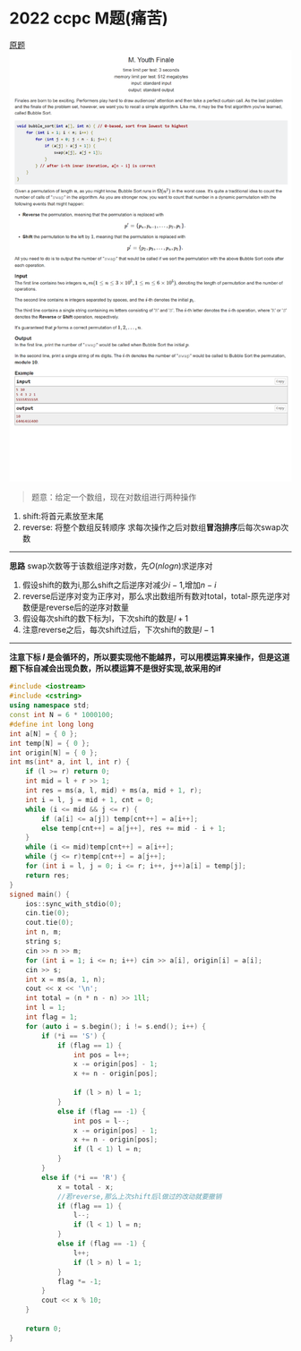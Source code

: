 #  2022 ccpc M题(痛苦)
[原题](https://codeforces.com/gym/104008/problem/M)
![图 1](../../images/56d4974d9d046f1f06b7be5c6a3030cdc4318fdad63e917ff752929fca0c63ba.png)  

>题意：给定一个数组，现在对数组进行两种操作
1.  shift:将首元素放至末尾
2.  reverse: 将整个数组反转顺序
求每次操作之后对数组**冒泡排序**后每次swap次数
---
**思路**
swap次数等于该数组逆序对数，先$O(nlogn)$求逆序对
1. 假设shift的数为i,那么shift之后逆序对减少$i-1$,增加$n-i$
2. reverse后逆序对变为正序对，那么求出数组所有数对total，total-原先逆序对数便是reverse后的逆序对数量
3. 假设每次shift的数下标为l，下次shift的数是$l+1$
4. 注意reverse之后，每次shift过后，下次shift的数是$l-1$
---
**注意下标 $l$ 是会循环的，所以要实现他不能越界，可以用模运算来操作，但是这道题下标自减会出现负数，所以模运算不是很好实现,故采用的if**

```cpp
#include <iostream>
#include <cstring>
using namespace std;
const int N = 6 * 1000100;
#define int long long
int a[N] = { 0 };
int temp[N] = { 0 };
int origin[N] = { 0 };
int ms(int* a, int l, int r) {
	if (l >= r) return 0;
	int mid = l + r >> 1;
	int res = ms(a, l, mid) + ms(a, mid + 1, r);
	int i = l, j = mid + 1, cnt = 0;
	while (i <= mid && j <= r) {
		if (a[i] <= a[j]) temp[cnt++] = a[i++];
		else temp[cnt++] = a[j++], res += mid - i + 1;
	}
	while (i <= mid)temp[cnt++] = a[i++];
	while (j <= r)temp[cnt++] = a[j++];
	for (int i = l, j = 0; i <= r; i++, j++)a[i] = temp[j];
	return res;
}
signed main() {
	ios::sync_with_stdio(0);
	cin.tie(0);
	cout.tie(0);
	int n, m;
	string s;
	cin >> n >> m;
	for (int i = 1; i <= n; i++) cin >> a[i], origin[i] = a[i];
	cin >> s;
	int x = ms(a, 1, n);
	cout << x << '\n';
	int total = (n * n - n) >> 1ll;
	int l = 1;
	int flag = 1;
	for (auto i = s.begin(); i != s.end(); i++) {
		if (*i == 'S') {
			if (flag == 1) {
				int pos = l++;
				x -= origin[pos] - 1;
				x += n - origin[pos];

				if (l > n) l = 1;
			}
			else if (flag == -1) {
				int pos = l--;
				x -= origin[pos] - 1;
				x += n - origin[pos];
				if (l < 1) l = n;
			}
		}
		else if (*i == 'R') {
			x = total - x;
            //若reverse,那么上次shift后l做过的改动就要撤销
			if (flag == 1) {
				l--;
				if (l < 1) l = n;
			}
			else if (flag == -1) {
				l++;
				if (l > n) l = 1;
			}
			flag *= -1;
		}
		cout << x % 10;
	}

	return 0;
}


```